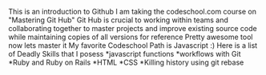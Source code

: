 This is an introduction to Github 
I am taking the codeschool.com course on "Mastering Git Hub"
Git Hub is crucial to working within teams and collaborating 
together to master projects and improve existing source code while 
maintaining copies of all versions for reference
Pretty awesome tool now lets master it
My favorite Codeschool Path is Javascript :)
Here is a list of Deadly Skills that I posess
*javascript functions
*workflows with Git
*Ruby and Ruby on Rails
*HTML
*CSS
*Killing history using git rebase

